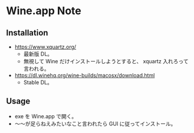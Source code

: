 Wine.app Note
===

## Installation

- https://www.xquartz.org/
    - 最新版 DL。
    - 無視して Wine だけインストールしようとすると、 xquartz 入れろって言われる。
- https://dl.winehq.org/wine-builds/macosx/download.html
    - Stable DL。

## Usage

- exe を Wine.app で開く。
- 〜〜が足らねえみたいなこと言われたら GUI に従ってインストール。
